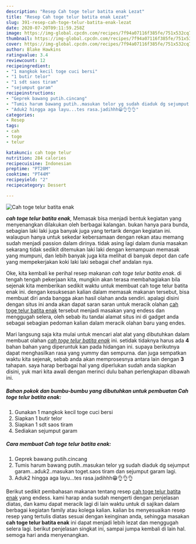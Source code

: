 ```yaml
---
description: "Resep Cah toge telur batita enak Lezat"
title: "Resep Cah toge telur batita enak Lezat"
slug: 391-resep-cah-toge-telur-batita-enak-lezat
date: 2020-07-20T09:11:59.258Z
image: https://img-global.cpcdn.com/recipes/7f94a07116f385fe/751x532cq70/cah-toge-telur-batita-enak-foto-resep-utama.jpg
thumbnail: https://img-global.cpcdn.com/recipes/7f94a07116f385fe/751x532cq70/cah-toge-telur-batita-enak-foto-resep-utama.jpg
cover: https://img-global.cpcdn.com/recipes/7f94a07116f385fe/751x532cq70/cah-toge-telur-batita-enak-foto-resep-utama.jpg
author: Blake Hawkins
ratingvalue: 3.4
reviewcount: 12
recipeingredient:
- "1 mangkok kecil toge cuci bersi"
- "1 butir telor"
- "1 sdt saos tiram"
- "sejumput garam"
recipeinstructions:
- "Geprek bawang putih.cincang"
- "Tumis harum bawang putih..masukan telor yg sudah diaduk dg sejumput garam...aduk2..masukan toget.saos tiram dan sejumput garam lagi."
- "Aduk2 hingga aga layu...tes rasa.jadihhh😁👌👌👌"
categories:
- Resep
tags:
- cah
- toge
- telur

katakunci: cah toge telur 
nutrition: 284 calories
recipecuisine: Indonesian
preptime: "PT20M"
cooktime: "PT44M"
recipeyield: "2"
recipecategory: Dessert

---
```



![Cah toge telur batita enak](https://img-global.cpcdn.com/recipes/7f94a07116f385fe/751x532cq70/cah-toge-telur-batita-enak-foto-resep-utama.jpg)

<b><i>cah toge telur batita enak</i></b>, Memasak bisa menjadi bentuk kegiatan yang menyenangkan dilakukan oleh berbagai kalangan. bukan hanya para bunda, sebagian laki laki juga banyak juga yang tertarik dengan kegiatan ini. walaupun hanya untuk sekedar kebersamaan dengan rekan atau memang sudah menjadi passion dalam dirinya. tidak asing lagi dalam dunia masakan sekarang tidak sedikit ditemukan laki laki dengan kemampuan memasak yang mumpuni, dan lebih banyak juga kita melihat di banyak depot dan cafe yang mempekerjakan koki laki laki sebagai chef andalan nya.



Oke, kita kembali ke perihal resep makanan <i>cah toge telur batita enak</i>. di tengah tengah pekerjaan kita, mungkin akan terasa membahagiakan bila sejenak kita memberikan sedikit waktu untuk membuat cah toge telur batita enak ini. dengan kesuksesan kalian dalam memasak makanan tersebut, bisa membuat diri anda bangga akan hasil olahan anda sendiri. apalagi disini dengan situs ini anda akan dapat saran saran untuk meracik olahan <u>cah toge telur batita enak</u> tersebut menjadi masakan yang endess dan menggugah selera, oleh sebab itu tandai alamat situs ini di gadget anda sebagai sebagian pedoman kalian dalam meracik olahan baru yang endes.


Mari langsung saja kita mulai untuk mencari alat alat yang dibutuhkan dalam membuat olahan <u><i>cah toge telur batita enak</i></u> ini. setidak tidaknya harus ada <b>4</b> bahan bahan yang diperuntuk kan pada hidangan ini. supaya berikutnya dapat menghasilkan rasa yang yummy dan sempurna. dan juga sempatkan waktu kita sejenak, sebab anda akan memprosesnya antara lain dengan <b>3</b> tahapan. saya harap berbagai hal yang diperlukan sudah anda siapkan disini, yuk mari kita awali dengan merinci dulu bahan perlengkapan dibawah ini.

<!--inarticleads1-->

##### Bahan pokok dan bumbu-bumbu yang dibutuhkan untuk pembuatan Cah toge telur batita enak:

1. Gunakan 1 mangkok kecil toge cuci bersi
1. Siapkan 1 butir telor
1. Siapkan 1 sdt saos tiram
1. Sediakan sejumput garam




<!--inarticleads2-->

##### Cara membuat Cah toge telur batita enak:

1. Geprek bawang putih.cincang
1. Tumis harum bawang putih..masukan telor yg sudah diaduk dg sejumput garam...aduk2..masukan toget.saos tiram dan sejumput garam lagi.
1. Aduk2 hingga aga layu...tes rasa.jadihhh😁👌👌👌




Berikut sedikit pembahasan makanan tentang resep <u>cah toge telur batita enak</u> yang endess. kami harap anda sudah mengerti dengan penjelasan diatas, dan kamu dapat meracik lagi di lain waktu untuk di sajikan dalam berbagai kegiatan family atau kolega kalian. kalian bs menyesuaikan resep resep yang tertulis diatas sesuai dengan keinginan anda, sehingga masakan <b>cah toge telur batita enak</b> ini dapat menjadi lebih lezat dan menggugah selera lagi. berikut penjelasan singkat ini, sampai jumpa kembali di lain hal. semoga hari anda menyenangkan.
